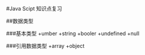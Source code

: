 #Java Scipt  知识点复习  

##数据类型  

###基本类型
+umber
+string
+booler
+undefined
+null 

###引用数据类型
+array
+object